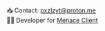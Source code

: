 📥 Contact: pxzlzyt@proton.me<br>
👨‍💻 Developer for [Menace Client](https://github.com/MenaceClient) 
